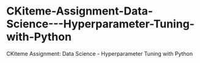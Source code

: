 # CKiteme-Assignment-Data-Science---Hyperparameter-Tuning-with-Python
CKiteme Assignment: Data Science - Hyperparameter Tuning with Python
